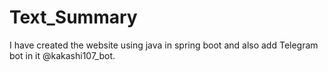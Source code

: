 # Text_Summary
I have created the website using java in spring boot and also add Telegram bot in it @kakashi107_bot.
